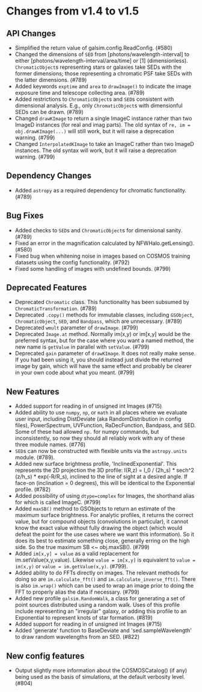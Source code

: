 Changes from v1.4 to v1.5
=========================

API Changes
-----------

- Simplified the return value of galsim.config.ReadConfig. (#580)
- Changed the dimensions of `SED` from [photons/wavelength-interval] to either
  [photons/wavelength-interval/area/time] or [1] (dimensionless).
  `ChromaticObject`s representing stars or galaxies take SEDs with the former
  dimensions; those representing a chromatic PSF take SEDs with the latter
  dimensions. (#789)
- Added keywords `exptime` and `area` to `drawImage()` to indicate the image
  exposure time and telescope collecting area. (#789)
- Added restrictions to `ChromaticObject`s and `SED`s consistent with
  dimensional analysis.  E.g., only `ChromaticObject`s with dimensionful SEDs
  can be drawn. (#789)
- Changed `drawKImage` to return a single ImageC instance rather than two
  ImageD instances (for real and imag parts).  The old syntax of
  `re, im = obj.drawKImage(...)` will still work, but it will raise a
  deprecation warning. (#799)
- Changed `InterpolatedKImage` to take an ImageC rather than two ImageD
  instances. The old syntax will work, but it will raise a deprecation
  warning. (#799)


Dependency Changes
------------------
- Added `astropy` as a required dependency for chromatic functionality. (#789)


Bug Fixes
---------

- Added checks to `SED`s and `ChromaticObject`s for dimensional sanity. (#789)
- Fixed an error in the magnification calculated by NFWHalo.getLensing(). (#580)
- Fixed bug when whitening noise in images based on COSMOS training datasets
  using the config functionality. (#792)
- Fixed some handling of images with undefined bounds. (#799)


Deprecated Features
-------------------

- Deprecated `Chromatic` class.  This functionality has been subsumed by
  `ChromaticTransformation`.  (#789)
- Deprecated `.copy()` methods for immutable classes, including `GSObject`,
  `ChromaticObject`, `SED`, and `Bandpass`, which are unnecessary. (#789)
- Deprecated `wmult` parameter of `drawImage`. (#799)
- Deprecated `Image.at` method. Normally im(x,y) or im[x,y] would be the
  preferred syntax, but for the case where you want a named method, the
  new name is `getValue` in parallel with `setValue`. (#799)
- Deprecated `gain` parameter of `drawKImage`.  It does not really make
  sense.  If you had been using it, you should instead just divide the
  returned image by gain, which will have the same effect and probably
  be clearer in your own code about what you meant. (#799)


New Features
------------

- Added support for reading in of unsigned int Images (#715)
- Added ability to use `numpy`, `np`, or `math` in all places where we evaluate
  user input, including DistDeviate (aka RandomDistribution in config files),
  PowerSpectrum, UVFunction, RaDecFunction, Bandpass, and SED.  Some of these
  had allowed `np.` for numpy commands, but inconsistently, so now they should
  all reliably work with any of these three module names. (#776)
- `SED`s can now be constructed with flexible units via the `astropy.units`
  module. (#789).
- Added new surface brightness profile, 'InclinedExponential'. This represents
  the 2D projection the 3D profile:
      I(R,z) = I_0 / (2h_s) * sech^2 (z/h_s) * exp(-R/R_s),
  inclined to the line of sight at a desired angle. If face-on (inclination =
  0 degrees), this will be identical to the Exponential profile.  (#782)
- Added possibility of using `dtype=complex` for Images, the shorthand alias
  for which is called ImageC. (#799)
- Added `maxSB()` method to GSObjects to return an estimate of the maximum
  surface brightness.  For analytic profiles, it returns the correct value,
  but for compound objects (convolutions in particular), it cannot know the
  exact value without fully drawing the object (which would defeat the point
  for the use cases where we want this information).  So it does its best to
  estimate something close, generally erring on the high side.  So the true
  maximum SB <~ obj.maxSB(). (#799)
- Added `im[x,y] = value` as a valid replacement for im.setValue(x,y,value).
  Likewise `value = im[x,y]` is equivalent to `value = im(x,y)` or `value =
  im.getValue(x,y)`. (#799).
- Added ability to do FFTs directly on images.  The relevant methods for
  doing so are `im.calculate_fft()` and `im.calculate_inverse_fft()`.  There
  is also `im.wrap()` which can be used to wrap an image prior to doing the
  FFT to properly alias the data if necessary. (#799)
- Added new profile `galsim.RandomWalk`, a class for generating a set of 
  point sources distributed using a random walk.  Uses of this profile include
  representing an "irregular" galaxy, or adding this profile to an Exponential
  to represent knots of star formation. (#819)
- Added support for reading in of unsigned int Images (#715)
- Added 'generate' function to BaseDeviate and 'sed.sampleWavelength' to draw random wavelengths from an SED. (#822)


New config features
-------------------

- Output slightly more information about the COSMOSCatalog() (if any) being used
  as the basis of simulations, at the default verbosity level. (#804)
